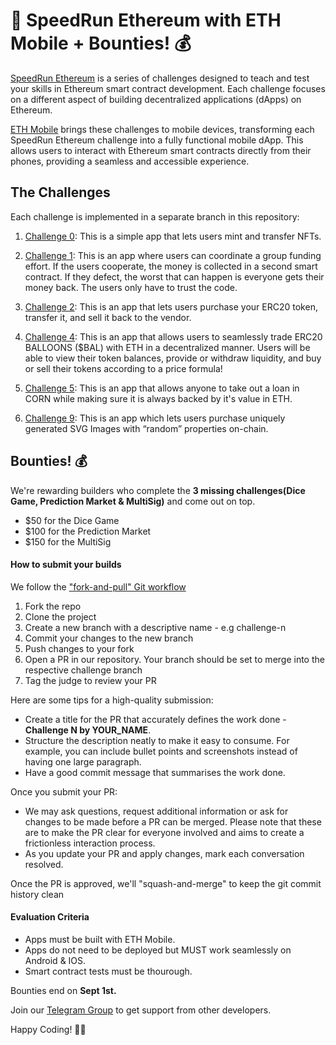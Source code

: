 # 🚀 SpeedRun Ethereum with ETH Mobile + Bounties! 💰

[SpeedRun Ethereum](https://speedrunethereum.com) is a series of challenges designed to teach and test your skills in Ethereum smart contract development. Each challenge focuses on a different aspect of building decentralized applications (dApps) on Ethereum.

[ETH Mobile](https://ethmobile.io) brings these challenges to mobile devices, transforming each SpeedRun Ethereum challenge into a fully functional mobile dApp. This allows users to interact with Ethereum smart contracts directly from their phones, providing a seamless and accessible experience.

## The Challenges

Each challenge is implemented in a separate branch in this repository:

1. [Challenge 0](https://github.com/dewdrip/speedrunethmobile/tree/challenge-0-simple-nft): This is a simple app that lets users mint and transfer NFTs.

2. [Challenge 1](https://github.com/dewdrip/eth-mobile/tree/challenge-1-decentralized-staking): This is an app where users can coordinate a group funding effort. If the users cooperate, the money is collected in a second smart contract. If they defect, the worst that can happen is everyone gets their money back. The users only have to trust the code.

3. [Challenge 2](https://github.com/dewdrip/speedrunethmobile/tree/challenge-2-token-vendor): This is an app that lets users purchase your ERC20 token, transfer it, and sell it back to the vendor.

4. [Challenge 4](https://github.com/dewdrip/speedrunethmobile/tree/challenge-4-dex): This is an app that allows users to seamlessly trade ERC20 BALLOONS ($BAL) with ETH in a decentralized manner. Users will be able to view their token balances, provide or withdraw liquidity, and buy or sell their tokens according to a price formula!

5. [Challenge 5](https://github.com/dewdrip/speedrunethmobile/tree/challenge-5-over-collateralized-lending): This is an app that allows anyone to take out a loan in CORN while making sure it is always backed by it's value in ETH.

6. [Challenge 9](https://github.com/dewdrip/speedrunethmobile/tree/challenge-9-svg-nft): This is an app which lets users purchase uniquely generated SVG Images with “random” properties on-chain.

## Bounties! 💰

We're rewarding builders who complete the **3 missing challenges(Dice Game, Prediction Market & MultiSig)** and come out on top.

- $50 for the Dice Game
- $100 for the Prediction Market
- $150 for the MultiSig

#### How to submit your builds

We follow the ["fork-and-pull" Git workflow](https://github.com/susam/gitpr)

1. Fork the repo
2. Clone the project
3. Create a new branch with a descriptive name - e.g challenge-n
4. Commit your changes to the new branch
5. Push changes to your fork
6. Open a PR in our repository. Your branch should be set to merge into the respective challenge branch
7. Tag the judge to review your PR

Here are some tips for a high-quality submission:

- Create a title for the PR that accurately defines the work done - **Challenge N by YOUR_NAME**.
- Structure the description neatly to make it easy to consume. For example, you can include bullet points and screenshots instead of having one large paragraph.
- Have a good commit message that summarises the work done.

Once you submit your PR:

- We may ask questions, request additional information or ask for changes to be made before a PR can be merged. Please note that these are to make the PR clear for everyone involved and aims to create a frictionless interaction process.
- As you update your PR and apply changes, mark each conversation resolved.

Once the PR is approved, we'll "squash-and-merge" to keep the git commit history clean

#### Evaluation Criteria

- Apps must be built with ETH Mobile.
- Apps do not need to be deployed but MUST work seamlessly on Android & IOS.
- Smart contract tests must be thourough.

Bounties end on **Sept 1st.**

Join our [Telegram Group](https://t.me/+DhLDb_G-2HczYzY0) to get support from other developers.

Happy Coding! 👨‍💻
